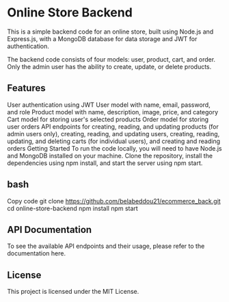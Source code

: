 # Online Store Backend
This is a simple backend code for an online store, built using Node.js and Express.js, with a MongoDB database for data storage and JWT for authentication.

The backend code consists of four models: user, product, cart, and order. Only the admin user has the ability to create, update, or delete products.

## Features
User authentication using JWT
User model with name, email, password, and role
Product model with name, description, image, price, and category
Cart model for storing user's selected products
Order model for storing user orders
API endpoints for creating, reading, and updating products (for admin users only), creating, reading, and updating users, creating, reading, updating, and deleting carts (for individual users), and creating and reading orders
Getting Started
To run the code locally, you will need to have Node.js and MongoDB installed on your machine. Clone the repository, install the dependencies using npm install, and start the server using npm start.

## bash
Copy code
git clone https://github.com/belabeddou21/ecommerce_back.git
cd online-store-backend
npm install
npm start
## API Documentation
To see the available API endpoints and their usage, please refer to the documentation here.

## License
This project is licensed under the MIT License.
